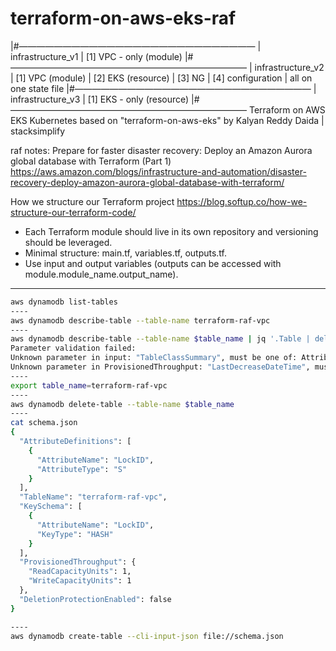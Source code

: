 # terraform-on-aws-eks-raf
|#———————————————————————————
| infrastructure_v1
| [1] VPC - only (module)
|#———————————————————————————
| infrastructure_v2
| [1] VPC     (module)
| [2] EKS     (resource)
| [3] NG
| [4] configuration
|       all on one state file
|#———————————————————————————
| infrastructure_v3
| [1] EKS - only (resource)
|#———————————————————————————
Terraform on AWS EKS Kubernetes
based on "terraform-on-aws-eks" by Kalyan Reddy Daida | stacksimplify 

raf notes:
Prepare for faster disaster recovery: Deploy an Amazon Aurora global database with Terraform (Part 1)
https://aws.amazon.com/blogs/infrastructure-and-automation/disaster-recovery-deploy-amazon-aurora-global-database-with-terraform/

How we structure our Terraform project
https://blog.softup.co/how-we-structure-our-terraform-code/


- Each Terraform module should live in its own repository and versioning should be leveraged.
- Minimal structure: main.tf, variables.tf, outputs.tf.
- Use input and output variables (outputs can be accessed with module.module_name.output_name).
----
```sh
aws dynamodb list-tables
----
aws dynamodb describe-table --table-name terraform-raf-vpc
----
aws dynamodb describe-table --table-name $table_name | jq '.Table | del(.TableId, .TableArn, .ItemCount, .TableSizeBytes, .CreationDateTime, .TableStatus, .LatestStreamArn, .LatestStreamLabel, .ProvisionedThroughput.NumberOfDecreasesToday, .ProvisionedThroughput.LastIncreaseDateTime)' > schema.json
Parameter validation failed:
Unknown parameter in input: "TableClassSummary", must be one of: AttributeDefinitions, TableName, KeySchema, LocalSecondaryIndexes, GlobalSecondaryIndexes, BillingMode, ProvisionedThroughput, StreamSpecification, SSESpecification, Tags, TableClass, DeletionProtectionEnabled
Unknown parameter in ProvisionedThroughput: "LastDecreaseDateTime", must be one of: ReadCapacityUnits, WriteCapacityUnits
----
export table_name=terraform-raf-vpc
----
aws dynamodb delete-table --table-name $table_name
----
cat schema.json
{
  "AttributeDefinitions": [
    {
      "AttributeName": "LockID",
      "AttributeType": "S"
    }
  ],
  "TableName": "terraform-raf-vpc",
  "KeySchema": [
    {
      "AttributeName": "LockID",
      "KeyType": "HASH"
    }
  ],
  "ProvisionedThroughput": {
    "ReadCapacityUnits": 1,
    "WriteCapacityUnits": 1
  },
  "DeletionProtectionEnabled": false
}

----
aws dynamodb create-table --cli-input-json file://schema.json
```

